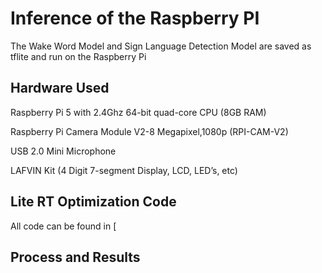 <h1>Inference of the Raspberry PI</h1>

The Wake Word Model and Sign Language Detection Model are saved as tflite and run on the Raspberry Pi

<h2>Hardware Used</h2>

Raspberry Pi 5 with 2.4Ghz 64-bit quad-core CPU (8GB RAM)

Raspberry Pi Camera Module V2-8 Megapixel,1080p (RPI-CAM-V2)

USB 2.0 Mini Microphone

LAFVIN Kit (4 Digit 7-segment Display, LCD, LED’s, etc)

<h2>Lite RT Optimization Code</h2>

All code can be found in [

<h2>Process and Results</h2>


